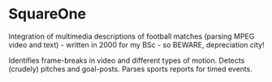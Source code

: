 SquareOne
=========

Integration of multimedia descriptions of football matches (parsing MPEG video and text) - written in 2000 for my BSc - so BEWARE, depreciation city!

Identifies frame-breaks in video and different types of motion. Detects (crudely) pitches and goal-posts. Parses sports reports for timed events.
